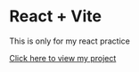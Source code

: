 # React + Vite
<p>This is only for my react practice </p>
<p><a href="https://omchy34.github.io/React-Weather-App/">Click here to view my project </a> </p>
 
